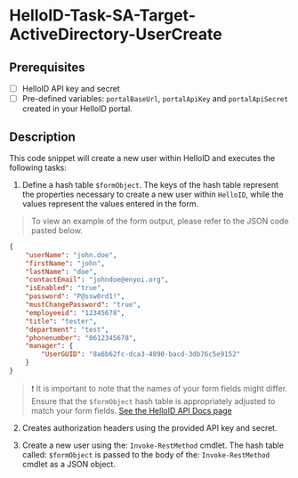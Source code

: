 # HelloID-Task-SA-Target-ActiveDirectory-UserCreate

## Prerequisites

- [ ] HelloID API key and secret
- [ ] Pre-defined variables: `portalBaseUrl`, `portalApiKey` and `portalApiSecret` created in your HelloID portal.

## Description

This code snippet will create a new user within HelloID and executes the following tasks:

1. Define a hash table `$formObject`. The keys of the hash table represent the properties necessary to create a new user within `HelloID`, while the values represent the values entered in the form.

> To view an example of the form output, please refer to the JSON code pasted below.

```json
{
    "userName": "john.doe",
    "firstName": "john",
    "lastName": "doe",
    "contactEmail": "johndoe@enyoi.org",
    "isEnabled": "true",
    "password": "P@ssw0rd1!",
    "mustChangePassword": "true",
    "employeeid": "12345678",
    "title": "tester",
    "department": "test",
    "phonenumber": "0612345678",
    "manager": {
        "UserGUID": "8a6b62fc-dca3-4890-bacd-3db76c5e9152"
    }
}
```

> :exclamation: It is important to note that the names of your form fields might differ. Ensure that the `$formObject` hash table is appropriately adjusted to match your form fields.
> [See the HelloID API Docs page](https://apidocs.helloid.com/docs/helloid/7d9592b2cfeed-add-a-user)

2. Creates authorization headers using the provided API key and secret.

3. Create a new user using the: `Invoke-RestMethod` cmdlet. The hash table called: `$formObject` is passed to the body of the: `Invoke-RestMethod` cmdlet as a JSON object.
